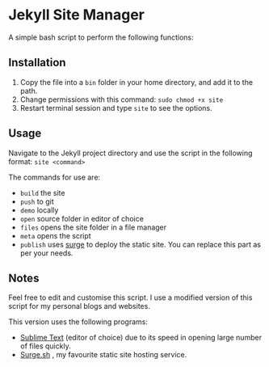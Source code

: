 # Jekyll Site Manager

A simple bash script to perform the following functions:

## Installation

1. Copy the file into a `bin` folder in your home directory, and add it to the path.
2. Change permissions with this command:
	`sudo chmod +x site`
3. Restart terminal session and type `site` to see the options.

## Usage

Navigate to the Jekyll project directory and use the script in the following format: `site <command>`

The commands for use are:
- `build` the site
- `push` to git
- `demo` locally
- `open` source folder in editor of choice
- `files` opens the site folder in a file manager
- `meta` opens the script
- `publish` uses [surge](https://surge.sh) to deploy the static site. You can replace this part as per your needs.

## Notes

Feel free to edit and customise this script. I use a modified version of this script for my personal blogs and websites.

This version uses the following programs:
- [Sublime Text](https://www.sublimetext.com/3) (editor of choice) due to its speed in opening large number of files quickly.
- [Surge.sh](https://surge.sh) , my favourite static site hosting service.